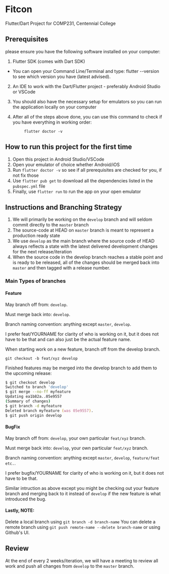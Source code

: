 # Fitcon

Flutter/Dart Project for COMP231, Centennial College

## Prerequisites 
please ensure you have the following software installed on your computer:
1. Flutter SDK (comes with Dart SDK)
 - You can open your Command Line/Terminal and type:   flutter --version    to see which version you have (latest advised).
2. An IDE to work with the Dart/Flutter project - preferably Android Studio or VSCode
3. You should also have the necessary setup for emulators so you can run the application locally on your computer
4. After all of the steps above done, you can use this command to check if you have everything in working order:

            flutter doctor -v 
         
## How to run this project for the first time
1. Open this project in Android Studio/VSCode
2. Open your emulator of choice whether Android/iOS
3. Run `flutter doctor -v` so see if all prerequisites are checked for you, if not fix those
4. Use `flutter pub get` to download all the dependencies listed in the `pubspec.yml` file
5. Finally, use `flutter run` to run the app on your open emulator


## Instructions and Branching Strategy

1. We will primarily be working on the `develop` branch and will seldom commit directly to the `master` branch
2. The source-code at HEAD on `master` branch is meant to represent a production ready state
3. We use `develop` as the main branch where the source code of HEAD always reflects a state with the latest delivered development changes for the next release/iteration
4. When the source code in the develop branch reaches a stable point and is ready to be released, all of the changes should be merged back into `master` and then tagged with a release number.

### Main Types of branches

#### Feature

May branch off from: `develop`.

Must merge back into: `develop`.

Branch naming convention: anything except `master`, `develop`.

I prefer feat/YOURNAME for clarity of who is working on it, but it does not have to be that and can also just be the actual feature name.

When starting work on a new feature, branch off from the develop branch.

`git checkout -b feat/xyz develop`

Finished features may be merged into the develop branch to add them to the upcoming release:

```zsh
$ git checkout develop
Switched to branch 'develop'
$ git merge --no-ff myfeature
Updating ea1b82a..05e9557
(Summary of changes)
$ git branch -d myfeature
Deleted branch myfeature (was 05e9557).
$ git push origin develop
```

#### BugFix

May branch off from: `develop`, your own particular `feat/xyz` branch.

Must merge back into: `develop`, your own particular `feat/xyz` branch. 

Branch naming convention: anything except `master`, `develop`, `feature/feat etc.`.  

I prefer bugfix/YOURNAME for clarity of who is working on it, but it does not have to be that.

Similar intruction as above except you might be checking out your feature branch and merging back to it instead of `develop` if the new feature is what introduced the bug.

#### Lastly, NOTE:

Delete a local branch using `git branch -d branch-name`
You can delete a remote branch using `git push remote-name --delete branch-name` or using Github's UI.

## Review

At the end of every 2 weeks/iteration, we will have a meeting to review all work and push all changes from `develop` to the `master` branch.
